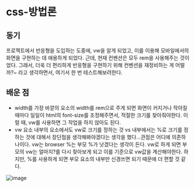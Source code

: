 # css-방법론

## 동기

프로젝트에서 반응형을 도입하는 도중에, vw을 알게 되었고, 이를 이용해 모바일에서의 화면을 구현하는 데 애용하게 되었다.
근데, 현재 컨벤션은 모두 rem을 사용해주는 것이었다. 그래서, 더욱 더 편리하게 반응형을 구현하기 위해 컨벤션을 재정비하는 게 어떨까?~ 라고 생각하면서, 여기서 한 번 테스트해보려한다.

## 배운 점

- width를 가장 바깥의 요소의 width를 rem으로 주게 되면 화면이 커지거나 작아질 때마다 일일이 html의 font-size를 조정해주면서, 적절한 크기를 찾아줘야한다. 이럴 때, vw를 사용하면 그 작업을 하지 않아도 된다.
- vw 요소 내부의 요소에서도 vw로 크기를 정하는 것 vs 내부에서는 %로 크기를 정하는 것에 대해서 장단점을 생각해봐야겠다는 생각을 했다...관점은 어디에 의존하나이다. vw는 browser %는 부모
  %가 낫겠다는 생각이 든다. vw로 하게 되면 부모의 vw는 얼마지?를 다시 찾아보게 되고 이를 기준으로 vw값을 계산해야한다. 하지만, %를 사용하게 되면 부모 요소의 내부만 신경쓰면 되기 때문에 더 편할 것 같다.

![image](./assets/change-css.gif)
